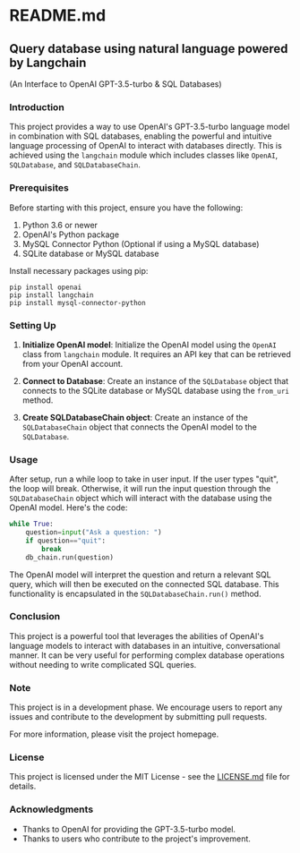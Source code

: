 # README.md

## Query database using natural language powered by Langchain 
(An Interface to OpenAI GPT-3.5-turbo & SQL Databases)

### Introduction
This project provides a way to use OpenAI's GPT-3.5-turbo language model in combination with SQL databases, enabling the powerful and intuitive language processing of OpenAI to interact with databases directly. This is achieved using the `langchain` module which includes classes like `OpenAI`, `SQLDatabase`, and `SQLDatabaseChain`.

### Prerequisites
Before starting with this project, ensure you have the following:
1. Python 3.6 or newer
2. OpenAI's Python package
3. MySQL Connector Python (Optional if using a MySQL database)
4. SQLite database or MySQL database

Install necessary packages using pip:
```
pip install openai
pip install langchain
pip install mysql-connector-python
```

### Setting Up
1. **Initialize OpenAI model**: Initialize the OpenAI model using the `OpenAI` class from `langchain` module. It requires an API key that can be retrieved from your OpenAI account.

2. **Connect to Database**: Create an instance of the `SQLDatabase` object that connects to the SQLite database or MySQL database using the `from_uri` method.

3. **Create SQLDatabaseChain object**: Create an instance of the `SQLDatabaseChain` object that connects the OpenAI model to the `SQLDatabase`.

### Usage

After setup, run a while loop to take in user input. If the user types "quit", the loop will break. Otherwise, it will run the input question through the `SQLDatabaseChain` object which will interact with the database using the OpenAI model. Here's the code:

```python
while True:
    question=input("Ask a question: ")
    if question=="quit":
        break
    db_chain.run(question)
```
The OpenAI model will interpret the question and return a relevant SQL query, which will then be executed on the connected SQL database. This functionality is encapsulated in the `SQLDatabaseChain.run()` method.

### Conclusion
This project is a powerful tool that leverages the abilities of OpenAI's language models to interact with databases in an intuitive, conversational manner. It can be very useful for performing complex database operations without needing to write complicated SQL queries.

### Note
This project is in a development phase. We encourage users to report any issues and contribute to the development by submitting pull requests.

For more information, please visit the project homepage.

### License
This project is licensed under the MIT License - see the [LICENSE.md](LICENSE.md) file for details.

### Acknowledgments
* Thanks to OpenAI for providing the GPT-3.5-turbo model.
* Thanks to users who contribute to the project's improvement.
